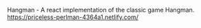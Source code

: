 Hangman - A react implementation of the classic game Hangman.
https://priceless-perlman-4364a1.netlify.com/

